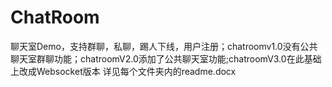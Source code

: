 # ChatRoom
聊天室Demo，支持群聊，私聊，踢人下线，用户注册；chatroomv1.0没有公共聊天室群聊功能；chatroomV2.0添加了公共聊天室功能;chatroomV3.0在此基础上改成Websocket版本
详见每个文件夹内的readme.docx
